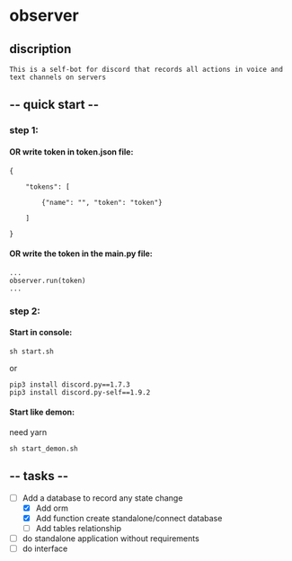 # observer
 
## discription
```
This is a self-bot for discord that records all actions in voice and text channels on servers
```

## -- quick start --

### step 1:

#### OR write token in token.json file:
```
{
	
	"tokens": [
		
		{"name": "", "token": "token"}
		
	]

}
```

#### OR write the token in the main.py file:
```
...
observer.run(token)
...
```

### step 2:

#### Start in console:
```
sh start.sh
```
or
```
pip3 install discord.py==1.7.3
pip3 install discord.py-self==1.9.2
```

#### Start like demon:
need yarn 
```
sh start_demon.sh
```

## -- tasks --
- [ ] Add a database to record any state change
	- [X] Add orm
	- [X] Add function create standalone/connect database
	- [ ] Add tables relationship
- [ ] do standalone application without requirements
- [ ] do interface